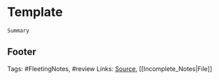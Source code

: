 # Template

`Summary`

## Footer

Tags: #FleetingNotes, #review 
Links: [Source](template.md), [[Incomplete_Notes|File]]

